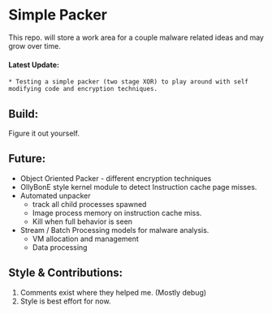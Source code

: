 # Simple Packer
This repo. will store a work area for a couple malware related ideas and may grow over time. 

#### Latest Update:
```
* Testing a simple packer (two stage XOR) to play around with self modifying code and encryption techniques. 
```
## Build:
Figure it out yourself. 

## Future:
* Object Oriented Packer - different encryption techniques
* OllyBonE style kernel module to detect Instruction cache page misses. 
* Automated unpacker
    * track all child processes spawned
    * Image process memory on instruction cache miss. 
    * Kill when full behavior is seen 
* Stream / Batch Processing models for malware analysis. 
    * VM allocation and management
    * Data processing 

## Style & Contributions:
1. Comments exist where they helped me. (Mostly debug)
2. Style is best effort for now.

